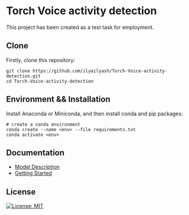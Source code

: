 # Torch Voice activity detection

This project has been created as a test task for employment.

## Clone

Firstly, clone this repository:

```shell
git clone https://github.com/ilyailyash/Torch-Voice-activity-detection.git
cd Torch-Voice-activity-detection
```

## Environment && Installation

Install Anaconda or Miniconda, and then install conda and pip packages:

```shell
# create a conda environment
conda create --name <env> --file requirements.txt
conda activate <env>
```
## Documentation

- [Model Description](docs/model_description.md)
- [Getting Started](docs/getting_started.md)

## License

[![License: MIT](https://img.shields.io/badge/License-MIT-yellow.svg)](https://github.com/ilyailyash/Torch-Voice-activity-detection/LICENSE)

